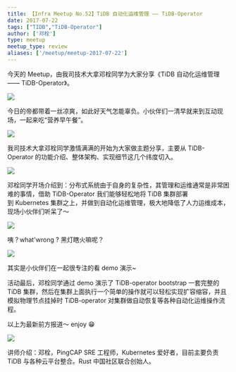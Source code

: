 ```yaml
---
title: 【Infra Meetup No.52】TiDB 自动化运维管理 —— TiDB-Operator
date: 2017-07-22
tags: ["TIDB","TiDB-Operator"]
author: ['邓栓']
type: meetup
meetup_type: review
aliases: ['/meetup/meetup-2017-07-22']
---
```


今天的 Meetup，由我司技术大拿邓栓同学为大家分享《TiDB 自动化运维管理 —— TiDB-Operator》。

![](http://upload-images.jianshu.io/upload_images/542677-8055c5269fc64c8b?imageMogr2/auto-orient/strip%7CimageView2/2/w/1240)

今日的帝都带着一丝凉爽，如此好天气怎能辜负。小伙伴们一清早就来到互动现场，一起来吃“营养早午餐”。

![](http://upload-images.jianshu.io/upload_images/542677-e2394095d86c6868?imageMogr2/auto-orient/strip%7CimageView2/2/w/1240)

我司技术大拿邓栓同学激情满满的开始为大家做主题分享，主要从 TiDB-Operator 的功能介绍、整体架构、实现细节这几个纬度切入。

![](http://upload-images.jianshu.io/upload_images/542677-7236f4703ae1d0a8?imageMogr2/auto-orient/strip%7CimageView2/2/w/1240)

邓栓同学开场介绍到：分布式系统由于自身的复杂性，其管理和运维通常是非常困难的事情，借助 TiDB-Operator 我们能够轻松地将 TiDB 集群部署到 Kubernetes 集群之上，并做到自动化运维管理，极大地降低了人力运维成本，现场小伙伴们听呆了～

![](http://upload-images.jianshu.io/upload_images/542677-917813604cce13aa?imageMogr2/auto-orient/strip%7CimageView2/2/w/1240)

咦？what'wrong ? 黑灯瞎火嘛呢？

![](http://upload-images.jianshu.io/upload_images/542677-d8947eaddc2c3ec7?imageMogr2/auto-orient/strip%7CimageView2/2/w/1240)

其实是小伙伴们在一起很专注的看 demo 演示~

活动最后，邓栓同学通过 demo 演示了 TiDB-operator bootstrap 一套完整的 TiDB 集群，然后在集群上面执行一个简单的操作就可以轻松实现扩容缩容，并且模拟物理节点挂掉时 TiDB-operator 对集群做自动恢复等各种自动化运维操作流程。

以上为最新前方报道～ enjoy 😁


![](http://upload-images.jianshu.io/upload_images/542677-0dd355cc535b7104?imageMogr2/auto-orient/strip%7CimageView2/2/w/1240)

讲师介绍：邓栓，PingCAP SRE 工程师，Kubernetes 爱好者，目前主要负责 TiDB 与各种云平台整合。Rust 中国社区联合创始人。

